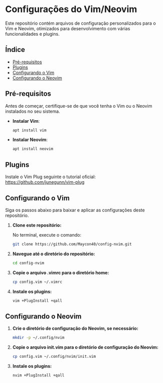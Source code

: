 # Configurações do Vim/Neovim

Este repositório contém arquivos de configuração personalizados para o Vim e Neovim, otimizados para desenvolvimento com várias funcionalidades e plugins.

## Índice

- [Pré-requisitos](#pré-requisitos)
- [Plugins](#plugins)
- [Configurando o Vim](#configurando-o-vim)
- [Configurando o Neovim](#configurando-o-neovim)

## Pré-requisitos

Antes de começar, certifique-se de que você tenha o Vim ou o Neovim instalados no seu sistema.

- **Instalar Vim**:
  ```bash
  apt install vim
  ```
- **Instalar Neovim**:
  ```bash
  apt install neovim
  ```
  
## Plugins
Instale o Vim Plug seguinte o tutorial oficial:
https://github.com/junegunn/vim-plug

## Configurando o Vim

Siga os passos abaixo para baixar e aplicar as configurações deste repositório.

1. **Clone este repositório:**

   No terminal, execute o comando:

   ```bash
   git clone https://github.com/Maycon40/config-nvim.git
   ```
   
2. **Navegue até o diretório do repositório:**
   ```bash
   cd config-nvim
   ```
   
3. **Copie o arquivo .vimrc para o diretório home:**
   ```bash
   cp config.vim ~/.vimrc
   ```

4. **Instale os plugins:**
   ```bash
   vim +PlugInstall +qall
   ```
   
## Configurando o Neovim
   
1. **Crie o diretório de configuração do Neovim, se necessário:**
   ```bash
   mkdir -p ~/.config/nvim
   ```

2. **Copie o arquivo init.vim para o diretório de configuração do Neovim:**
   ```bash
   cp config.vim ~/.config/nvim/init.vim
   ```

3. **Instale os plugins:**
   ```bash
   nvim +PlugInstall +qall
   ```

